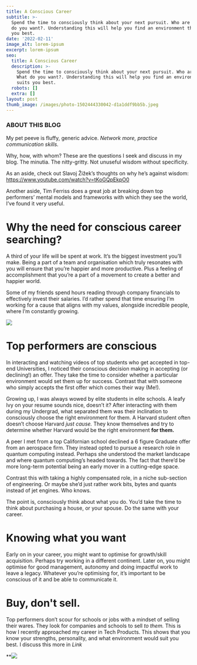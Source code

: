 ```yaml
---
title: A Conscious Career
subtitle: >-
  Spend the time to consciously think about your next pursuit. Who are you? What
  do you want?. Understanding this will help you find an environment that suits
  you best.
date: '2022-02-11'
image_alt: lorem-ipsum
excerpt: lorem-ipsum
seo:
  title: A Conscious Career
  description: >-
    Spend the time to consciously think about your next pursuit. Who are you?
    What do you want?. Understanding this will help you find an environment that
    suits you best.
  robots: []
  extra: []
layout: post
thumb_image: /images/photo-1502444330042-d1a1ddf9bb5b.jpeg
---
```

### ABOUT THIS BLOG

My pet peeve is fluffy, generic advice. *Network more, practice communication skills.*

Why, how, with whom? These are the questions I seek and discuss in my blog. The minutia. The nitty-gritty. Not unuseful wisdom without specificity.

As an aside, check out Slavoj Žižek’s thoughts on why he’s against wisdom: <https://www.youtube.com/watch?v=tKoGQpEkpO0>

Another aside, Tim Ferriss does a great job at breaking down top performers’ mental models and frameworks with which they see the world, I’ve found it very useful.

# Why the need for conscious career searching?

A third of your life will be spent at work. It’s the biggest investment you’ll make. Being a part of a team and organisation which truly resonates with you will ensure that you’re happier and more productive. Plus a feeling of accomplishment that you’re a part of a movement to create a better and happier world.

Some of my friends spend hours reading through company financials to effectively invest their salaries. I’d rather spend that time ensuring I’m working for a cause that aligns with my values, alongside incredible people, where I’m constantly growing.

![](https://images.unsplash.com/photo-1510034141778-a4d065653d92?ixlib=rb-1.2.1\&ixid=MnwxMjA3fDB8MHxwaG90by1wYWdlfHx8fGVufDB8fHx8\&auto=format\&fit=crop\&w=1000\&q=80)

# Top performers are conscious

In interacting and watching videos of top students who get accepted in top-end Universities, I noticed their conscious decision making in accepting (or declining!) an offer. They take the time to consider whether a particular environment would set them up for success. Contrast that with someone who simply accepts the first offer which comes their way (Me!).

Growing up, I was always wowed by elite students in elite schools. A leafy Ivy on your resume sounds nice, doesn’t it? After interacting with them during my Undergrad, what separated them was their inclination to consciously choose the right environment for them. A Harvard student often doesn’t choose Harvard *just cause.* They know themselves and try to determine whether Harvard would be the right environment **for them.**

A peer I met from a top Californian school declined a 6 figure Graduate offer from an aerospace firm. They instead opted to pursue a research role in quantum computing instead. Perhaps she understood the market landscape and where quantum computing’s headed towards. The fact that there’d be more long-term potential being an early mover in a cutting-edge space.

Contrast this with taking a highly compensated role, in a niche sub-section of engineering. Or maybe she’d just rather work bits, bytes and quants instead of jet engines. Who knows.

The point is, consciously think about what you do. You’d take the time to think about purchasing a house, or your spouse. Do the same with your career.

# Knowing what you want

Early on in your career, you might want to optimise for growth/skill acquisition. Perhaps try working in a different continent. Later on, you might optimise for good management, autonomy and doing impactful work to leave a legacy. Whatever you’re optimising for, it’s important to be conscious of it and be able to communicate it.

# Buy, don't sell.

Top performers don’t scour for schools or jobs with a mindset of selling their wares. They look for companies and schools to sell *to them.* This is how I recently approached my career in Tech Products. This shows that you know your strengths, personality, and what environment would suit you best. I discuss this more in *Link*

**![](https://images.unsplash.com/photo-1620662736427-b8a198f52a4d?ixlib=rb-1.2.1\&ixid=MnwxMjA3fDB8MHxwaG90by1wYWdlfHx8fGVufDB8fHx8\&auto=format\&fit=crop\&w=1000\&q=80)
